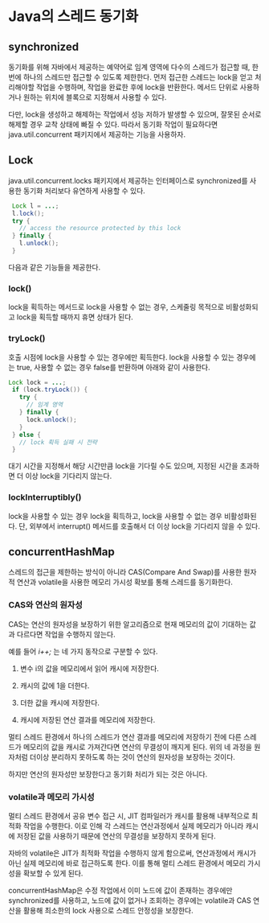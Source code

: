 # Java의 스레드 동기화

## synchronized

동기화를 위해 자바에서 제공하는 예약어로 임계 영역에 다수의 스레드가 접근할 때, 한 번에 하나의 스레드만 접근할 수 있도록 제한한다. 먼저 접근한 스레드는 lock을 얻고 처리해야할 작업을 수행하며, 작업을 완료한 후에 lock을 반환한다. 메서드 단위로 사용하거나 원하는 위치에 블록으로 지정해서 사용할 수 있다.

다만, lock을 생성하고 해제하는 작업에서 성능 저하가 발생할 수 있으며, 잘못된 순서로 해제할 경우 교착 상태에 빠질 수 있다. 따라서 동기화 작업이 필요하다면 java.util.concurrent 패키지에서 제공하는 기능을 사용하자.

## Lock

java.util.concurrent.locks 패키지에서 제공하는 인터페이스로 synchronized를 사용한 동기화 처리보다 유연하게 사용할 수 있다.

```java
 Lock l = ...;
 l.lock();
 try {
   // access the resource protected by this lock
 } finally {
   l.unlock();
 }
```

다음과 같은 기능들을 제공한다.

### lock()

lock을 획득하는 메서드로 lock을 사용할 수 없는 경우, 스케줄링 목적으로 비활성화되고 lock을 획득할 때까지 휴면 상태가 된다.

### tryLock()

호출 시점에 lock을 사용할 수 있는 경우에만 획득한다. lock을 사용할 수 있는 경우에는 true, 사용할 수 없는 경우 false를 반환하며 아래와 같이 사용한다.

```java
Lock lock = ...;
 if (lock.tryLock()) {
   try {
     // 임계 영역
   } finally {
     lock.unlock();
   }
 } else {
   // lock 획득 실패 시 전략
 }

```

대기 시간을 지정해서 해당 시간만큼 lock을 기다릴 수도 있으며, 지정된 시간을 초과하면 더 이상 lock을 기다리지 않는다.

### lockInterruptibly()

lock을 사용할 수 있는 경우 lock을 획득하고, lock을 사용할 수 없는 경우 비활성화된다. 단, 외부에서 interrupt() 메서드를 호출해서 더 이상 lock을 기다리지 않을 수 있다.

## concurrentHashMap

스레드의 접근을 제한하는 방식이 아니라 CAS(Compare And Swap)를 사용한 원자적 연산과 volatile을 사용한 메모리 가시성 확보를 통해 스레드를 동기화한다.

### CAS와 연산의 원자성

CAS는 연산의 원자성을 보장하기 위한 알고리즘으로 현재 메모리의 값이 기대하는 값과 다르다면 작업을 수행하지 않는다.

예를 들어 *i++;* 는 네 가지 동작으로 구분할 수 있다.

1. 변수 i의 값을 메모리에서 읽어 캐시에 저장한다.

2. 캐시의 값에 1을 더한다.

3. 더한 값을 캐시에 저장한다.

4. 캐시에 저장된 연산 결과를 메모리에 저장한다.

멀티 스레드 환경에서 하나의 스레드가 연산 결과를 메모리에 저장하기 전에 다른 스레드가 메모리의 값을 캐시로 가져간다면 연산의 무결성이 깨지게 된다. 위의 네 과정을 원자처럼 더이상 분리하지 못하도록 하는 것이 연산의 원자성을 보장하는 것이다.

하지만 연산의 원자성만 보장한다고 동기화 처리가 되는 것은 아니다.

### volatile과 메모리 가시성

멀티 스레드 환경에서 공유 변수 접근 시, JIT 컴파일러가 캐시를 활용해 내부적으로 최적화 작업을 수행한다. 이로 인해 각 스레드는 연산과정에서 실제 메모리가 아니라 캐시에 저장된 값을 사용하기 때문에 연산의 무결성을 보장하지 못하게 된다.

자바의 volatile은 JIT가 최적화 작업을 수행하지 않게 함으로써, 연산과정에서 캐시가 아닌 실제 메모리에 바로 접근하도록 한다. 이를 통해 멀티 스레드 환경에서 메모리 가시성을 확보할 수 있게 된다.

concurrentHashMap은 수정 작업에서 이미 노드에 값이 존재하는 경우에만 synchronized를 사용하고, 노드에 값이 없거나 조회하는 경우에는 volatile과 CAS 연산을 활용해 최소한의 lock 사용으로 스레드 안정성을 보장한다.